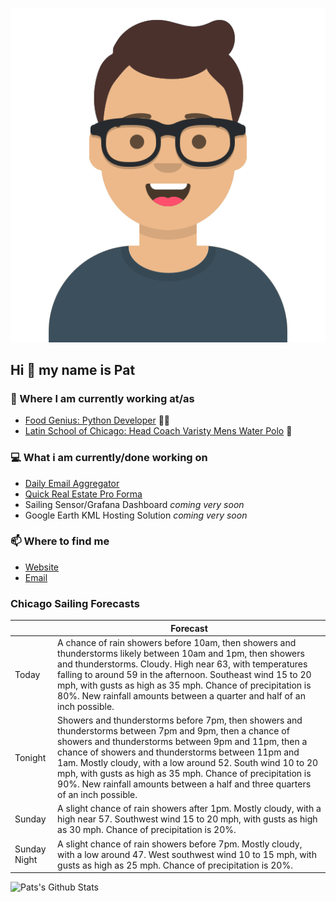 [![Social banner for p-j-falconer](https://raw.githubusercontent.com/P-J-FALCONER/P-J-FALCONER/master/assets/avataaars.svg)](https://patfalconer.com/)
## Hi :wave: my name is Pat

### 💼 Where I am currently working at/as
- [Food Genius: Python Developer](https://getfoodgenius.com/) 🍔🐍
- [Latin School of Chicago: Head Coach Varisty Mens Water Polo](https://www.latinschool.org/) 🤽


### 💻 What i am currently/done working on
 - [Daily Email Aggregator](https://github.com/P-J-FALCONER/dott_daily_mail)
 - [Quick Real Estate Pro Forma](https://github.com/P-J-FALCONER/henry)
 - Sailing Sensor/Grafana Dashboard *coming very soon*
 - Google Earth KML Hosting Solution *coming very soon*

### 📫 Where to find me
 - [Website](https://patfalconer.com/)
 - [Email](mailto:patrick.j.falconer@gmail.com)


### Chicago Sailing Forecasts
|   | Forecast  |
|---|---|
| Today | A chance of rain showers before 10am, then showers and thunderstorms likely between 10am and 1pm, then showers and thunderstorms. Cloudy. High near 63, with temperatures falling to around 59 in the afternoon. Southeast wind 15 to 20 mph, with gusts as high as 35 mph. Chance of precipitation is 80%. New rainfall amounts between a quarter and half of an inch possible. |
| Tonight | Showers and thunderstorms before 7pm, then showers and thunderstorms between 7pm and 9pm, then a chance of showers and thunderstorms between 9pm and 11pm, then a chance of showers and thunderstorms between 11pm and 1am. Mostly cloudy, with a low around 52. South wind 10 to 20 mph, with gusts as high as 35 mph. Chance of precipitation is 90%. New rainfall amounts between a half and three quarters of an inch possible. |
| Sunday | A slight chance of rain showers after 1pm. Mostly cloudy, with a high near 57. Southwest wind 15 to 20 mph, with gusts as high as 30 mph. Chance of precipitation is 20%. |
| Sunday Night | A slight chance of rain showers before 7pm. Mostly cloudy, with a low around 47. West southwest wind 10 to 15 mph, with gusts as high as 25 mph. Chance of precipitation is 20%. |

![Pats's Github Stats](https://github-readme-stats.vercel.app/api?username=p-j-falconer&show_icons=true&theme=radical)
